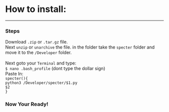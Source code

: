 # How to install:
---
### Steps
Download ```.zip``` or ```.tar.gz``` file.<br />
Next ```unzip``` or ```unarchive``` the file.
in the folder take the ```specter``` folder and move it to the ```/Developer``` folder.
<br /><br />
Next goto your ```Terminal``` and type:<br />
```$ nano .bash_profile```
(dont type the dollar sign)<br />
Paste In:<br />
<code>specter(){</code>
<br />
<code>python3 /Developer/specter/$1.py $2</code>
<br />
<code>}</code>
</p>

### Now Your Ready!
